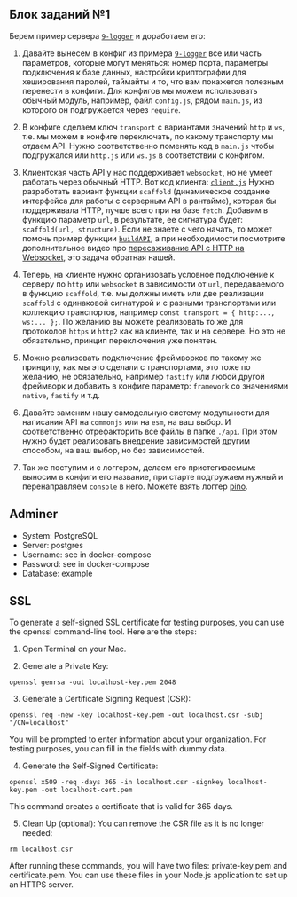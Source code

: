 ## Блок заданий №1

Берем пример сервера [`9-logger`](https://github.com/HowProgrammingWorks/DDD/tree/master/JavaScript/9-logger) и доработаем его:

1. Давайте вынесем в конфиг из примера [`9-logger`](https://github.com/HowProgrammingWorks/DDD/tree/master/JavaScript/9-logger)
все или часть параметров, которые могут меняться: номер порта, параметры подключения к базе данных,
настройки криптографии для хеширования паролей, таймайты и то, что вам покажется полезным перенести в конфиги.
Для конфигов мы можем использовать обычный модуль, например, файл `config.js`, рядом `main.js`,
из которого он подгружается через `require`.

2. В конфиге сделаем ключ `transport` с вариантами значений `http` и `ws`, т.е. мы можем в конфиге переключать, по какому транспорту мы отдаем API.
Нужно соответственно поменять код в `main.js` чтобы подгружался или `http.js` или `ws.js` в соответствии с конфигом.

3. Клиентская часть API у нас поддерживает `websocket`, но не умеет работать через обычный HTTP.
Вот код клиента: [`client.js`](https://github.com/HowProgrammingWorks/DDD/blob/master/JavaScript/9-logger/static/client.js)
Нужно разработать вариант функции `scaffold` (динамическое создание интерфейса для работы с серверным API в рантайме),
которая бы поддерживала HTTP, лучше всего при на базе `fetch`. Добавим в функцию параметр `url`, в результате,
ее сигнатура будет: `scaffold(url, structure)`. Если не знаете с чего начать, то может помочь пример функции
[`buildAPI`](https://github.com/HowProgrammingWorks/API/blob/master/JavaScript/1-HTTP/static/client.js),
а при необходимости посмотрите дополнительное видео про [пересаживание API с HTTP на Websocket](https://www.youtube.com/watch?v=-az912XBCu8),
это задача обратная нашей.

4. Теперь, на клиенте нужно организовать условное подключение к серверу по `http` или `websocket` в зависимости от `url`,
передаваемого в функцию `scaffold`, т.е. мы должны иметь или две реализации `scaffold` с одинаковой сигнатурой и с разными
транспортами или коллекцию транспортов, например `const transport = { http:..., ws:... };`. По желанию вы можете реализовать
то же для протоколов `https` и `http2` как на клиенте, так и на сервере. Но это не обязательно, принцип переключения уже понятен.

5. Можно реализовать подключение фреймворков по такому же принципу, как мы это сделали с транспортами, это тоже по желанию, не обязательно,
например `fastify` или любой другой фреймворк и добавить в конфиге параметр: `framework` со значениями `native`, `fastify` и т.д.

6. Давайте заменим нашу самодельную систему модульности для написания API на `commonjs` или на `esm`, на ваш выбор. И соответственно
отрефакторить все файлы в папке `./api`. При этом нужно будет реализовать внедрение зависимостей другим способом, на ваш выбор,
но без зависимостей.

7. Так же поступим и с логгером, делаем его пристегиваемым: выносим в конфиги его название, при старте подгружаем нужный и перенаправляем
`console` в него. Можете взять логгер [pino](https://github.com/pinojs/pino).



## Adminer

- System: PostgreSQL
- Server: postgres
- Username: see in docker-compose
- Password: see in docker-compose
- Database: example


## SSL

To generate a self-signed SSL certificate for testing purposes, you can use the openssl command-line tool. Here are the steps:

1. Open Terminal on your Mac.

2. Generate a Private Key:

`openssl genrsa -out localhost-key.pem 2048`

3. Generate a Certificate Signing Request (CSR):

`openssl req -new -key localhost-key.pem -out localhost.csr -subj "/CN=localhost"`

You will be prompted to enter information about your organization. For testing purposes, you can fill in the fields with dummy data.

4. Generate the Self-Signed Certificate:

`openssl x509 -req -days 365 -in localhost.csr -signkey localhost-key.pem -out localhost-cert.pem`

This command creates a certificate that is valid for 365 days.

5. Clean Up (optional): You can remove the CSR file as it is no longer needed:

`rm localhost.csr`

After running these commands, you will have two files: private-key.pem and certificate.pem. You can use these files in your Node.js application to set up an HTTPS server.